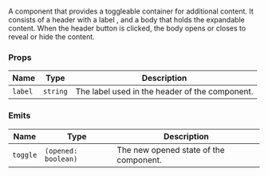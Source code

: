 # <flux-expandable/>

A component that provides a toggleable container for additional content. It consists of a header with a label ,
and a body that holds the expandable content. When the header button is clicked, the body opens or closes to
reveal or hide the content.

### Props

| Name    | Type     | Description                                    |
|---------|----------|------------------------------------------------|
| `label` | `string` | The label used in the header of the component. |

### Emits

| Name     | Type                | Description                            |
|----------|---------------------|----------------------------------------|
| `toggle` | `(opened: boolean)` | The new opened state of the component. |
